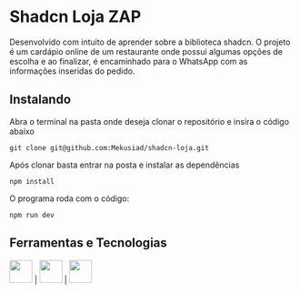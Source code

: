 # Shadcn Loja ZAP

Desenvolvido com intuito de aprender sobre a biblioteca shadcn. O projeto é um cardápio online de um restaurante onde possui algumas opções de escolha e ao finalizar, é encaminhado para o WhatsApp com as informações inseridas do pedido.

## Instalando

Abra o terminal na pasta onde deseja clonar o repositório e insira o código abaixo

```
git clone git@github.com:Mekusiad/shadcn-loja.git
```

Após clonar basta entrar na posta e instalar as dependências

```
npm install
```

O programa roda com o código:

```
npm run dev
```

## Ferramentas e Tecnologias

<img src="https://cdn.jsdelivr.net/gh/devicons/devicon@latest/icons/react/react-original.svg" width=40/> | <img src="https://cdn.jsdelivr.net/gh/devicons/devicon@latest/icons/typescript/typescript-original.svg" width=40 /> |
<img src="https://cdn.jsdelivr.net/gh/devicons/devicon@latest/icons/tailwindcss/tailwindcss-original-wordmark.svg" width=40 />
